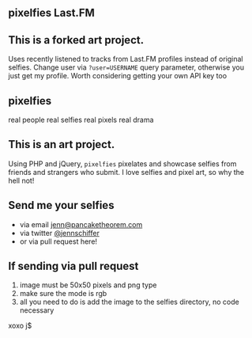 pixelfies Last.FM
---

## This is a forked art project.

Uses recently listened to tracks from Last.FM profiles instead of original selfies. Change user via `?user=USERNAME` query parameter, otherwise you just get my profile. Worth considering getting your own API key too




pixelfies
---
real people
real selfies
real pixels
real drama

## This is an art project.

Using PHP and jQuery, `pixelfies` pixelates and showcase selfies from friends and strangers who submit. I love selfies and pixel art, so why the hell not!

## Send me your selfies

* via email [jenn@pancaketheorem.com](mailto:jenn@pancaketheorem.com)
* via twitter [@jennschiffer](http://twitter.com/jennschiffer)
* or via pull request here!

## If sending via pull request

1. image must be 50x50 pixels and png type
2. make sure the mode is rgb
3. all you need to do is add the image to the selfies directory, no code necessary

xoxo j$
